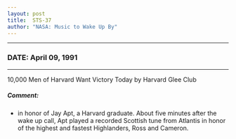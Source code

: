 ```yaml
---
layout: post
title:  STS-37
author: "NASA: Music to Wake Up By"
---
```


----
### DATE: April 09, 1991
----
10,000 Men of Harvard Want Victory Today by Harvard Glee Club

##### Comment:
* in honor of Jay Apt, a Harvard graduate. About five minutes after the wake up call, Apt played a recorded Scottish tune from Atlantis in honor of the highest and fastest Highlanders, Ross and Cameron.
